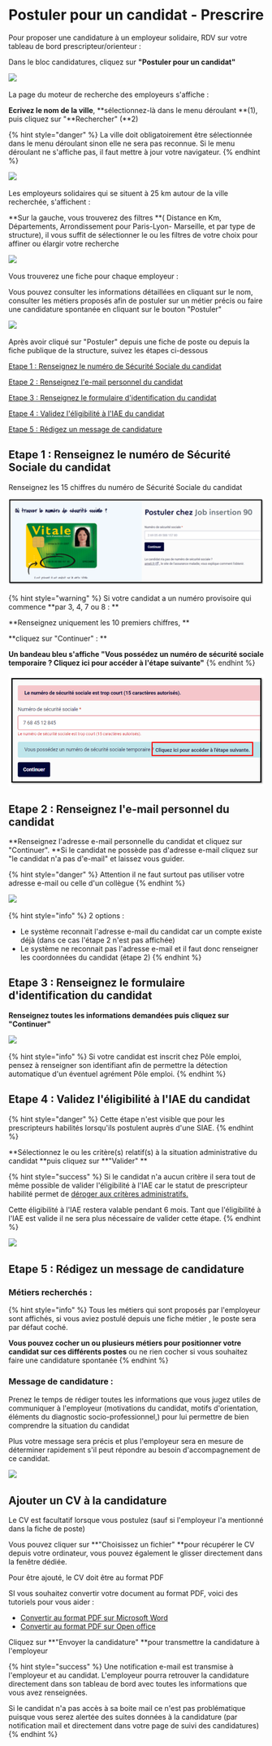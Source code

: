# Postuler pour un candidat - Prescrire

Pour proposer une candidature à un employeur solidaire, RDV sur votre tableau de bord prescripteur/orienteur :&#x20;

Dans le bloc candidatures, cliquez sur **"Postuler pour un candidat"**

![](<../.gitbook/assets/image (88).png>)

La page du moteur de recherche des employeurs s'affiche :&#x20;

**Ecrivez le nom de la ville**, **sélectionnez-là dans le menu déroulant **(1), puis cliquez sur "**Rechercher" (**2)

{% hint style="danger" %}
La ville doit obligatoirement être sélectionnée dans le menu déroulant sinon elle ne sera pas reconnue. Si le menu déroulant ne s'affiche pas, il faut mettre à jour votre navigateur.&#x20;
{% endhint %}

![](<../.gitbook/assets/image (90).png>)

Les employeurs solidaires qui se situent à 25 km autour de la ville recherchée, s'affichent :&#x20;

**Sur la gauche, vous trouverez des filtres **( Distance en Km, Départements, Arrondissement pour Paris-Lyon- Marseille, et par type de structure), il vous suffit de sélectionner le ou les filtres de votre choix pour affiner ou élargir votre recherche

![](<../.gitbook/assets/image (102).png>)

Vous trouverez une fiche pour chaque employeur :&#x20;

Vous pouvez consulter les informations détaillées en cliquant sur le nom, consulter les métiers proposés afin de postuler sur un métier précis ou faire une candidature spontanée en cliquant sur le bouton "Postuler"

![](<../.gitbook/assets/image (91).png>)

Après avoir cliqué sur "Postuler" depuis une fiche de poste ou depuis la fiche publique de la structure, suivez les étapes ci-dessous&#x20;

[Etape 1 : Renseignez le numéro de Sécurité Sociale du candidat](postuler-pour-un-candidat.md#undefined)

[Etape 2 : Renseignez l'e-mail personnel du candidat](postuler-pour-un-candidat.md#etape-1-renseignez-le-mail-personnel-du-candidat)

[Etape 3 :  Renseignez le formulaire d'identification du candidat](postuler-pour-un-candidat.md#etape-2-renseignez-le-formulaire-didentification-du-candidat)

[Etape 4 : Validez l'éligibilité à l'IAE du candidat](postuler-pour-un-candidat.md#etape-3-validez-leligibilite-a-liae-du-candidat)

[Etape 5 : Rédigez un message de candidature ](postuler-pour-un-candidat.md#etape-4-redigez-un-message-de-candidature)

## Etape 1 : Renseignez le numéro de Sécurité Sociale du candidat

Renseignez les 15 chiffres du numéro de Sécurité Sociale du candidat

![](<../.gitbook/assets/image (169) (1) (1).png>)

{% hint style="warning" %}
Si votre candidat a un numéro provisoire qui commence **par 3, 4, 7 ou 8 : **

**Renseignez uniquement les 10 premiers chiffres, **

**cliquez sur "Continuer" : **

**Un bandeau bleu s'affiche **<mark style="background-color:blue;"><mark style="color:blue;">**"Vous possédez un numéro de sécurité sociale temporaire ? Cliquez ici pour accéder à l'étape suivante"**<mark style="color:blue;"></mark>
{% endhint %}

![](<../.gitbook/assets/image (182) (1) (1).png>)

## Etape 2 : Renseignez l'e-mail personnel du candidat

**Renseignez l'adresse e-mail personnelle du candidat et cliquez sur "Continuer". **Si le candidat ne possède pas d'adresse e-mail cliquez sur "le candidat n'a pas d'e-mail" et laissez vous guider.

{% hint style="danger" %}
Attention il ne faut surtout pas utiliser votre adresse e-mail ou celle d'un collègue
{% endhint %}

![](<../.gitbook/assets/image (105).png>)

{% hint style="info" %}
2 options :&#x20;

* Le système reconnait l'adresse e-mail du candidat car un compte existe déjà (dans ce cas l'étape 2 n'est pas affichée)
* Le système ne reconnait pas l'adresse e-mail et il faut donc renseigner les coordonnées du candidat (étape 2)
{% endhint %}

## Etape 3 :  Renseignez le formulaire d'identification du candidat

**Renseignez toutes les informations demandées **puis cliquez sur** "Continuer"**

![](<../.gitbook/assets/image (84).png>)

{% hint style="info" %}
Si votre candidat est inscrit chez Pôle emploi, pensez à renseigner son identifiant afin de permettre la détection automatique d'un éventuel agrément Pôle emploi.
{% endhint %}

## Etape 4 : Validez l'éligibilité à l'IAE du candidat&#x20;

{% hint style="danger" %}
Cette étape n'est visible que pour les prescripteurs habilités lorsqu'ils postulent auprès d'une SIAE.
{% endhint %}

**Sélectionnez le ou les  critère(s) relatif(s) à la situation administrative du candidat **puis cliquez sur **"Valider" **

{% hint style="success" %}
Si le candidat n'a aucun critère il sera tout de même possible de valider l'éligibilité à l'IAE car le statut de prescripteur habilité permet de [déroger aux critères administratifs.](../qui-est-eligible-iae-criteres-eligibilite/derogation-criteres.md)

Cette éligibilité à l'IAE restera valable pendant 6 mois. Tant que l'éligibilité à l'IAE est valide il ne sera plus nécessaire de valider cette étape.
{% endhint %}

![](<../.gitbook/assets/image (87).png>)

## Etape 5 : Rédigez un message de candidature&#x20;

### Métiers recherchés :&#x20;

{% hint style="info" %}
Tous les métiers qui sont proposés par l'employeur sont affichés, si vous aviez postulé depuis une fiche métier , le poste sera par défaut coché.

**Vous pouvez cocher un ou plusieurs métiers pour positionner votre candidat sur ces différents postes** ou ne rien cocher si vous souhaitez faire une candidature spontanée
{% endhint %}

### Message de candidature :&#x20;

Prenez le temps de rédiger toutes les informations que vous jugez utiles de communiquer à l'employeur (motivations du candidat, motifs d'orientation, éléments du diagnostic socio-professionnel,) pour lui permettre de bien comprendre la situation du candidat

Plus votre message sera précis et plus l'employeur sera en mesure de déterminer rapidement s'il peut répondre au besoin d'accompagnement de ce candidat.

![](<../.gitbook/assets/image (89).png>)

## Ajouter un CV à la candidature

Le CV est facultatif lorsque vous postulez (sauf si l'employeur l'a mentionné dans la fiche de poste)

Vous pouvez cliquer sur **"Choisissez un fichier" **pour récupérer le CV depuis votre ordinateur, vous pouvez également le glisser directement dans la fenêtre dédiée.

Pour être ajouté, le CV doit être au format PDF

SI vous souhaitez convertir votre document au format PDF, voici des tutoriels pour vous aider :

* [Convertir au format PDF sur Microsoft Word ](https://support.microsoft.com/fr-fr/office/convertir-ou-enregistrer-au-format-pdf-7d88593b-d509-4225-a05a-076723a40beb?ui=fr-FR\&rs=fr-FR\&ad=FR)
* [Convertir au format PDF sur Open office ](https://www.01net.com/astuces/creez-un-document-pdf-avec-openoffice-554400.html)



Cliquez sur **"Envoyer la candidature" **pour transmettre la candidature à l'employeur

{% hint style="success" %}
Une notification e-mail est transmise à l'employeur et au candidat. L'employeur pourra retrouver la candidature directement dans son tableau de bord avec toutes les informations que vous avez renseignées.&#x20;

Si le candidat n'a pas accès à sa boite mail ce n'est pas problématique puisque vous serez alertée des suites données à la candidature (par notification mail et directement dans votre page de suivi des candidatures)
{% endhint %}

